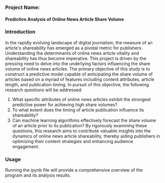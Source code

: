 ### Project Name:
#### Predictive Analysis of Online News Article Share Volume

### Introduction
In the rapidly evolving landscape of digital journalism, the measure of an article's shareability
has emerged as a pivotal metric for publishers. Understanding the determinants of online news
article vitality and shareability has thus become imperative. This project is driven by the pressing
need to delve into the underlying factors influencing the share volume of online news articles.
The primary objective of this study is to construct a predictive model capable of anticipating the
share volume of articles based on a myriad of features including content attributes, article length,
and publication timing. In pursuit of this objective, the following research questions will be
addressed:
1. What specific attributes of online news articles exhibit the strongest predictive power for
achieving high share volumes?
2. To what extent does the timing of article publication influence its shareability?
3. Can machine learning algorithms effectively forecast the share volume of an article prior to its
publication?
By rigorously examining these questions, this research aims to contribute valuable insights into
the dynamics of online news article shareability, thereby aiding publishers in optimizing their
content strategies and enhancing audience engagement.

### Usage
Running the ipynb file will provide a comprehensive overview of the program and its analysis results.
